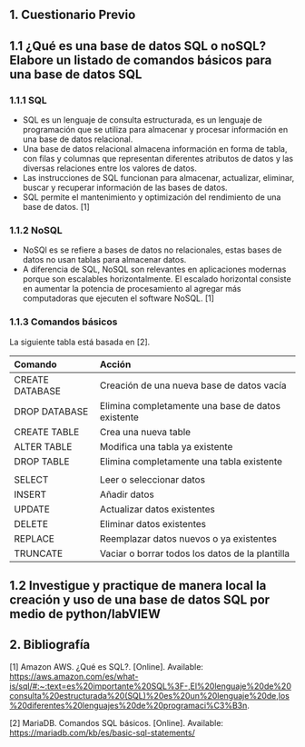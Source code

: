 ## 1. Cuestionario Previo ##

## 1.1 ¿Qué es una base de datos SQL o noSQL? Elabore un listado de comandos básicos para una base de datos SQL ##

### 1.1.1 SQL ###

- SQL es un lenguaje de consulta estructurada, es un lenguaje de programación que se utiliza para almacenar y procesar información en una base de datos relacional.
- Una base de datos relacional almacena información en forma de tabla, con filas y columnas que representan diferentes atributos de datos y las diversas relaciones entre los valores de datos.
- Las instrucciones de SQL funcionan para almacenar, actualizar, eliminar, buscar y recuperar información de las bases de datos.
- SQL permite el mantenimiento y optimización del rendimiento de una base de datos. [1]

### 1.1.2 NoSQL ###

- NoSQl es se refiere a bases de datos no relacionales, estas bases de datos no usan tablas para almacenar datos.
- A diferencia de SQL, NoSQL son relevantes en aplicaciones modernas porque son escalables horizontalmente. El escalado horizontal consiste en aumentar la potencia de procesamiento al agregar más computadoras que ejecuten el software NoSQL. [1]

### 1.1.3 Comandos básicos ###

La siguiente tabla está basada en [2].

|Comando|Acción|
|:----|:----|
|CREATE DATABASE|Creación de una nueva base de datos vacía|
|DROP DATABASE|Elimina completamente una base de datos existente|
|CREATE TABLE|Crea una nueva table|
|ALTER TABLE|Modifica una tabla ya existente|
|DROP TABLE|Elimina completamente una tabla existente|
| | |
|SELECT|Leer o seleccionar datos|
|INSERT|Añadir datos|
|UPDATE|Actualizar datos existentes|
|DELETE|Eliminar datos existentes|
|REPLACE|Reemplazar datos nuevos o ya existentes|
|TRUNCATE|Vaciar o borrar todos los datos de la plantilla|

## 1.2 Investigue y practique de manera local la creación y uso de una base de datos SQL por medio de python/labVIEW  ##

## 2. Bibliografía ##

[1] Amazon AWS. ¿Qué es SQL?. [Online]. Available: https://aws.amazon.com/es/what-is/sql/#:~:text=es%20importante%20SQL%3F-,El%20lenguaje%20de%20consulta%20estructurada%20(SQL)%20es%20un%20lenguaje%20de,los%20diferentes%20lenguajes%20de%20programaci%C3%B3n.

[2] MariaDB. Comandos SQL básicos. [Online]. Available: https://mariadb.com/kb/es/basic-sql-statements/